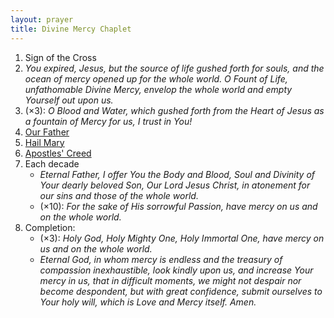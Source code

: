 ```yaml
---
layout: prayer
title: Divine Mercy Chaplet
---
```

1. Sign of the Cross
2. *You expired, Jesus, but the source of life gushed forth for souls, and the ocean of mercy opened up for the whole world. O Fount of Life, unfathomable Divine Mercy, envelop the whole world and empty Yourself out upon us.*
3. (×3): *O Blood and Water, which gushed forth from the Heart of Jesus as a fountain of Mercy for us, I trust in You!*
4. [Our Father](/prayers/pater-noster/)
5. [Hail Mary](/prayers/ave-maria/)
6. [Apostles' Creed](/prayers/apostles-creed/)
7. Each decade
	- *Eternal Father, I offer You the Body and Blood, Soul and Divinity of Your dearly beloved Son, Our Lord Jesus Christ, in atonement for our sins and those of the whole world.*
	- (×10): *For the sake of His sorrowful Passion, have mercy on us and on the whole world.*
8. Completion:
	- (×3): *Holy God, Holy Mighty One, Holy Immortal One, have mercy on us and on the whole world.*
	- *Eternal God, in whom mercy is endless and the treasury of compassion inexhaustible, look kindly upon us, and increase Your mercy in us, that in difficult moments, we might not despair nor become despondent, but with great confidence, submit ourselves to Your holy will, which is Love and Mercy itself. Amen.*